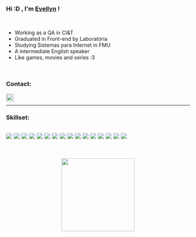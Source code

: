 ﻿### Hi :D , I'm [Evellyn](https://github.com/EvellynThamires) !
&nbsp;

- Working as a QA in CI&T 
- Graduated in Front-end by Laboratória
- Studying Sistemas para Internet in FMU
- A intermediate English speaker
- Like games, movies and series :3 

&nbsp;

### Contact:

[<img align="left" alt="evellyn's | LinkedIn" width="22px" src="https://cdn.jsdelivr.net/npm/simple-icons@v3/icons/linkedin.svg" />](https://www.linkedin.com/in/evellyn-uyemura/)

<br />

---

### Skillset:

![](https://img.shields.io/badge/JavaScript-yellow) ![](https://img.shields.io/badge/Java-red) ![](https://img.shields.io/badge/ReactJS-blue) ![](https://img.shields.io/badge/Firebase-yellow) ![](https://img.shields.io/badge/Azure-035896)  ![](https://img.shields.io/badge/Windows-blue) ![](https://img.shields.io/badge/MacOS-lightgrey) ![](https://img.shields.io/badge/Linux-yellow) ![](https://img.shields.io/badge/VisualCode-blue) ![](https://img.shields.io/badge/Git-red) ![](https://img.shields.io/badge/GitHub-black) ![](https://img.shields.io/badge/-Intellij-black) ![](https://img.shields.io/badge/-Postman-orange) ![](https://img.shields.io/badge/-MongoDb-darkgreen) ![](https://img.shields.io/badge/-Cucumber-green) ![](https://img.shields.io/badge/-Playwright-black)
---
&nbsp;
<p align="center">
<img src="https://media.giphy.com/media/IThjAlJnD9WNO/giphy.gif" width="200" heigth="200"> 


